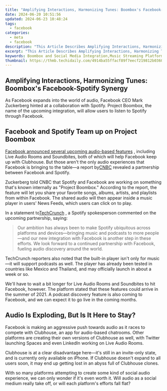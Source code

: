 ```yaml
---
title: "Amplifying Interactions, Harmonizing Tunes: Boombox's Facebook-Spotify Synergy"
date: 2024-06-20 10:51:56
updated: 2024-06-23 10:48:24
tags:
  - facebook
categories:
  - meta
  - facebook
description: "This Article Describes Amplifying Interactions, Harmonizing Tunes: Boombox's Facebook-Spotify Synergy"
excerpt: "This Article Describes Amplifying Interactions, Harmonizing Tunes: Boombox's Facebook-Spotify Synergy"
keywords: Boombox and Social Media Integration,Music Streaming Platform Collaborations,Social Media-Enabled Music Playback,Spotify Social Media Strategies,Boombox Playback Integration,Social Media Music Discovery Tools,Music Platform Cross-Promotion Tactics
thumbnail: https://thmb.techidaily.com/4914ba55ffacf89f7eecf219812b0360d597ec64675cc9c86f982f27e5ed1c09.jpg
---
```


## Amplifying Interactions, Harmonizing Tunes: Boombox's Facebook-Spotify Synergy

 As Facebook expands into the world of audio, Facebook CEO Mark Zuckerberg hinted at a collaboration with Spotify. Project Boombox, the name of the upcoming integration, will allow users to listen to Spotify through Facebook.

## Facebook and Spotify Team up on Project Boombox

[Facebook announced several upcoming audio-based features](https://www.makeuseof.com/facebook-introduces-social-audio-features-compete-clubhouse/) , including Live Audio Rooms and Soundbites, both of which will help Facebook keep up with Clubhouse. But those aren't the only audio experiences that Facebook is bringing to the table—a report by[CNBC](https://www.cnbc.com/2021/04/19/mark-zuckerberg-announces-facebook-is-working-on-a-clubhouse-clone.html) revealed a partnership between Facebook and Spotify.

 Zuckerberg told CNBC that Spotify and Facebook are working on something that's known internally as "Project Boombox." According to the report, the feature will let you share your favorite songs, albums, artists, and playlists from within Facebook. The shared audio will then appear inside a music player in users' News Feeds, which users can click on to play.

 In a statement to[TechCrunch](https://techcrunch.com/2021/04/19/facebook-invests-in-audio-with-short-form-soundbites-feature-podcast-support-and-a-clubhouse-clone/) , a Spotify spokesperson commented on the upcoming partnership, saying:

> Our ambition has always been to make Spotify ubiquitous across platforms and devices—bringing music and podcasts to more people—and our new integration with Facebook is another step in these efforts. We look forward to a continued partnership with Facebook, fueling audio discovery around the world.

 TechCrunch reporters also noted that the built-in player isn't only for music—it will support podcasts as well. The player has already been tested in countries like Mexico and Thailand, and may officially launch in about a week or so.

 We'll have to wait a bit longer for Live Audio Rooms and Soundbites to hit Facebook, however. The platform stated that these features could arrive in the summer of 2021\. A podcast discovery feature is also coming to Facebook, and we can expect it to go live in the coming months.

## Audio Is Exploding, But Is It Here to Stay?

 Facebook is making an aggressive push towards audio as it races to compete with Clubhouse, an app for audio-based chatrooms. Other platforms are creating their own versions of Clubhouse as well, with Twitter launching Spaces and even LinkedIn working on Live Audio Rooms.

 Clubhouse is at a clear disadvantage here—it's still in an invite-only state, and is currently only available on iPhone. If Clubhouse doesn't expand to all users soon, it may end up getting lost in an abyss full of Clubhouse clones.

 With so many platforms attempting to create some kind of social audio experience, we can only wonder if it's even worth it. Will audio as a social medium really take off, or will each platform's efforts fall flat?


<ins class="adsbygoogle"
     style="display:block"
     data-ad-format="autorelaxed"
     data-ad-client="ca-pub-7571918770474297"
     data-ad-slot="1223367746"></ins>



<ins class="adsbygoogle"
     style="display:block"
     data-ad-client="ca-pub-7571918770474297"
     data-ad-slot="8358498916"
     data-ad-format="auto"
     data-full-width-responsive="true"></ins>

